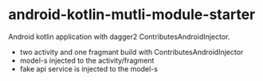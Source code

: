 # android-kotlin-mutli-module-starter

Android kotlin application with dagger2 ContributesAndroidInjector. 
- two activity and one fragmant build with ContributesAndroidInjector
- model-s injected to the activity/fragment
- fake api service is injected to the model-s
